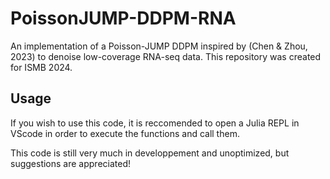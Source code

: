 # PoissonJUMP-DDPM-RNA

An implementation of a Poisson-JUMP DDPM inspired by (Chen \& Zhou, 2023) to denoise low-coverage RNA-seq data.
This repository was created for ISMB 2024.

## Usage

If you wish to use this code, it is reccomended to open a Julia REPL in VScode in order to execute the functions and call them.

This code is still very much in developpement and unoptimized, but suggestions are appreciated!